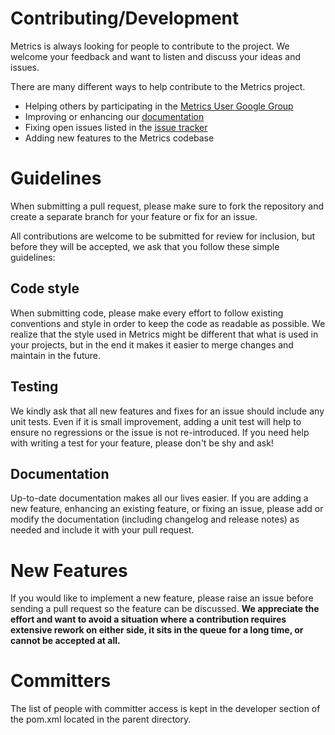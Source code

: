 Contributing/Development
===
Metrics is always looking for people to contribute to the project. We welcome your
feedback and want to listen and discuss your ideas and issues.

There are many different ways to help contribute to the Metrics project.

* Helping others by participating in the [Metrics User Google Group](https://groups.google.com/forum/#!forum/metrics-user)
* Improving or enhancing our [documentation](http://dropwizard.github.io/metrics/)
* Fixing open issues listed in the [issue tracker](https://github.com/dropwizard/metrics/issues?state=open)
* Adding new features to the Metrics codebase

Guidelines
===
When submitting a pull request, please make sure to fork the repository and create a
separate branch for your feature or fix for an issue.

All contributions are welcome to be submitted for review for inclusion, but before
they will be accepted, we ask that you follow these simple guidelines:

Code style
---
When submitting code, please make every effort to follow existing conventions and
style in order to keep the code as readable as possible. We realize that the style
used in Metrics might be different that what is used in your projects, but in the end
it makes it easier to merge changes and maintain in the future.

Testing
---
We kindly ask that all new features and fixes for an issue should include any unit tests.
Even if it is small improvement, adding a unit test will help to ensure no regressions or the
issue is not re-introduced. If you need help with writing a test for your feature, please
don't be shy and ask!

Documentation
---
Up-to-date documentation makes all our lives easier. If you are adding a new feature,
enhancing an existing feature, or fixing an issue, please add or modify the documentation
(including changelog and release notes) as needed and include it with your pull request.

New Features
===
If you would like to implement a new feature, please raise an issue before sending a
pull request so the feature can be discussed. **We appreciate the effort and want
to avoid a situation where a contribution requires extensive rework on either side,
it sits in the queue for a long time, or cannot be accepted at all.**

Committers
===
The list of people with committer access is kept in the developer section of the pom.xml located in the parent directory.
